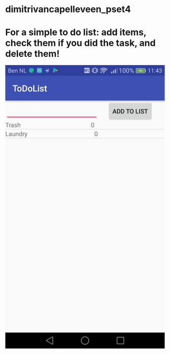 # dimitrivancapelleveen_pset4

# For a simple to do list: add items, check them if you did the task, and delete them!

![alt text](https://github.com/DimitrivC/dimitrivancapelleveen_pset4/blob/master/ToDoImage.jpg "image")
